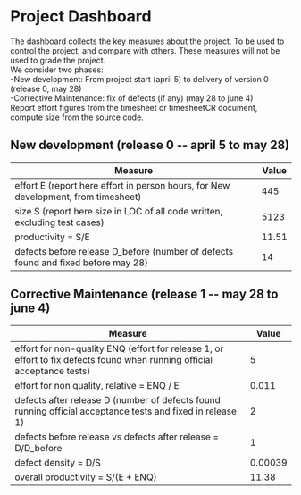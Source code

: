 # Project Dashboard

The dashboard collects the key measures about the project.
To be used to control the project, and compare with others. These measures will not be used to grade the project. <br>
We consider two phases: <br>
-New development: From project start (april 5) to delivery of version 0 (release 0, may 28) <br>
-Corrective Maintenance: fix of defects (if any)  (may 28 to june 4)   <br>
Report effort figures from the timesheet or timesheetCR document, compute size from the source code.

## New development (release 0  -- april 5 to may 28)
| Measure| Value |
|---|---|
|effort E (report here effort in person hours, for New development, from timesheet)  |445|
|size S (report here size in LOC of all code written, excluding test cases)  |5123|
|productivity = S/E |11.51|
|defects before release D_before (number of defects found and fixed before may 28) |14|




## Corrective Maintenance (release 1 -- may 28 to june 4)

| Measure | Value|
|---|---|
| effort for non-quality ENQ (effort for release 1, or effort to fix defects found when running official acceptance tests) |5|
| effort for non quality, relative = ENQ / E |0.011|
|defects after release D (number of defects found running official acceptance tests and  fixed in release 1) |2|
| defects before release vs defects after release = D/D_before |1|
|defect density = D/S|0.00039|
|overall productivity = S/(E + ENQ)|11.38|
